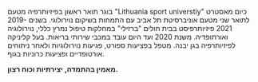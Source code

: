 בוגר תואר ראשון בפיזיותרפיה מטעם  "Lithuania sport universtiy"
כיום מאסטרט לתואר שני מטעם אוניברסיטת תל אביב עם התמחות בשיקום נוירולוגי.
בשנים 2019-2021 פיזיותרפיסט בבית חולים "ברזילי" במחלקות טיפול נמרץ כללי, נוירולוגיה ואורתופדיה.
משנת 2020 ועד היום עובד במכבי שירותי בריאות.
בעל קליניקה לפיזיותרפיה בגן יבנה.
מטפל בפציעות ספורט, פגיעות נוירולוגיות ולאחר ניתוחים אורטופדיים ופציעות כרוניות בגוף.

**מאמין בהתמדה, יצירתיות וכוח רצון.**



